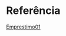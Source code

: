 # Referência
[Emprestimo01](https://github.com/Igor-HBS/MC322---1s-2021/blob/main/lab01/notebook/emprestimo01-ra171953.ipynb)
